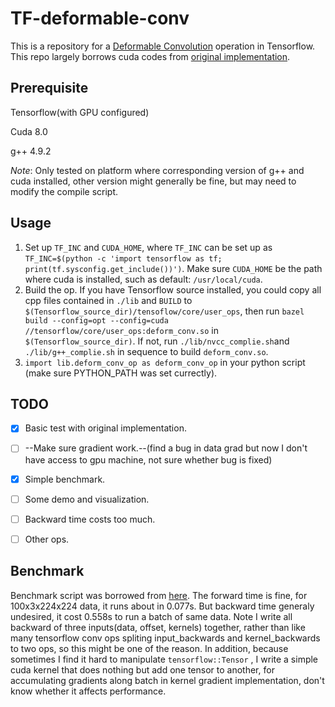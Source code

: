 # TF-deformable-conv

This is a repository for a [Deformable Convolution](https://arxiv.org/abs/1703.06211) operation in Tensorflow. This repo largely borrows cuda codes from [original implementation](https://github.com/msracver/Deformable-ConvNets).

## Prerequisite

Tensorflow(with GPU configured)

Cuda 8.0

g++ 4.9.2

*Note*: Only tested on platform where corresponding version of g++ and cuda installed, other version might generally be fine, but may need to modify the compile script.

## Usage

1. Set up `TF_INC` and `CUDA_HOME`, where `TF_INC` can be set up as  `TF_INC=$(python -c 'import tensorflow as tf; print(tf.sysconfig.get_include())')`. Make sure `CUDA_HOME` be the path where cuda is installed, such as default: `/usr/local/cuda`.
2. Build the op. If you have Tensorflow source installed, you could copy all cpp files contained in `./lib` and `BUILD` to `$(Tensorflow_source_dir)/tensoflow/core/user_ops`, then run `bazel build --config=opt --config=cuda //tensorflow/core/user_ops:deform_conv.so` in  `$(Tensorflow_source_dir)`. If not, run `./lib/nvcc_complie.sh`and `./lib/g++_complie.sh` in sequence to build `deform_conv.so`.
3. `import lib.deform_conv_op as deform_conv_op` in your python script (make sure PYTHON_PATH was set currectly).


## TODO

- [x] Basic test with original implementation.
- [ ] --Make sure gradient work.--(find a bug in data grad but now I don't have access to gpu machine, not sure whether bug is fixed)
- [x] Simple benchmark.


- [ ] Some demo and visualization.
- [ ] Backward time costs too much.
- [ ] Other ops.

## Benchmark

Benchmark script was borrowed from [here](https://github.com/soumith/convnet-benchmarks/blob/master/tensorflow/benchmark_alexnet.py). The forward time is fine, for 100x3x224x224 data, it runs about in 0.077s. But backward time generaly undesired, it cost 0.558s to run a batch of same data. Note I write all backward of three inputs(data, offset, kernels) together, rather than like many tensorflow conv ops spliting input_backwards and kernel_backwards to two ops, so this might be one of the reason. In addition, because  sometimes I find it hard to manipulate `tensorflow::Tensor` , I write a simple cuda kernel that does nothing but add one tensor to another, for accumulating gradients along batch in kernel gradient implementation, don't know whether it affects performance.
